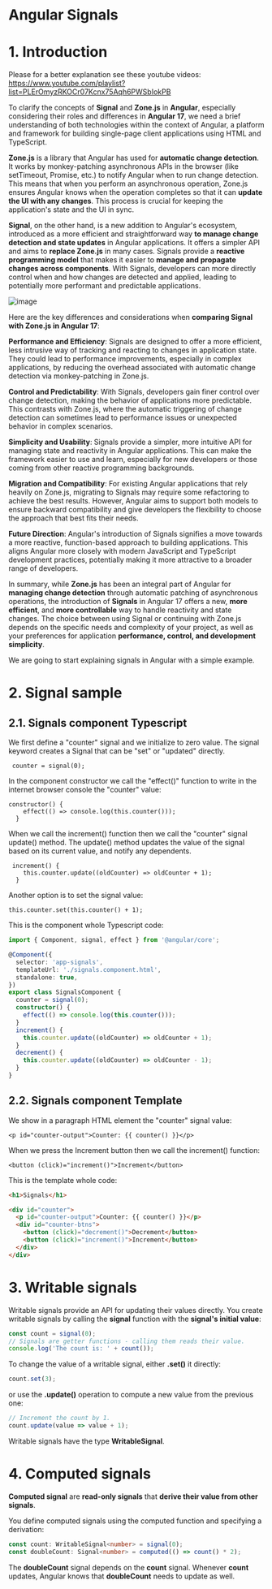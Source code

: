 # Angular Signals

# 1. Introduction

Please for a better explanation see these youtube videos: https://www.youtube.com/playlist?list=PLErOmyzRKOCr07Kcnx75Aqh6PWSbIokPB

To clarify the concepts of **Signal** and **Zone.js** in **Angular**, especially considering their roles and differences in **Angular 17**, we need a brief understanding of both technologies within the context of Angular, a platform and framework for building single-page client applications using HTML and TypeScript.

**Zone.js** is a library that Angular has used for **automatic change detection**. It works by monkey-patching asynchronous APIs in the browser (like setTimeout, Promise, etc.) to notify Angular when to run change detection. This means that when you perform an asynchronous operation, Zone.js ensures Angular knows when the operation completes so that it can **update the UI with any changes**. This process is crucial for keeping the application's state and the UI in sync.

**Signal**, on the other hand, is a new addition to Angular's ecosystem, introduced as a more efficient and straightforward way **to manage change detection and state updates** in Angular applications. It offers a simpler API and aims to **replace Zone.js** in many cases. Signals provide a **reactive programming model** that makes it easier to **manage and propagate changes across components**. With Signals, developers can more directly control when and how changes are detected and applied, leading to potentially more performant and predictable applications.

![image](https://github.com/luiscoco/Angular_Signals-Sample/assets/32194879/c74a6b21-0a06-43ca-832e-f566f7d57b77)

Here are the key differences and considerations when **comparing Signal with Zone.js in Angular 17**:

**Performance and Efficiency**: Signals are designed to offer a more efficient, less intrusive way of tracking and reacting to changes in application state. They could lead to performance improvements, especially in complex applications, by reducing the overhead associated with automatic change detection via monkey-patching in Zone.js.

**Control and Predictability**: With Signals, developers gain finer control over change detection, making the behavior of applications more predictable. This contrasts with Zone.js, where the automatic triggering of change detection can sometimes lead to performance issues or unexpected behavior in complex scenarios.

**Simplicity and Usability**: Signals provide a simpler, more intuitive API for managing state and reactivity in Angular applications. This can make the framework easier to use and learn, especially for new developers or those coming from other reactive programming backgrounds.

**Migration and Compatibility**: For existing Angular applications that rely heavily on Zone.js, migrating to Signals may require some refactoring to achieve the best results. However, Angular aims to support both models to ensure backward compatibility and give developers the flexibility to choose the approach that best fits their needs.

**Future Direction**: Angular's introduction of Signals signifies a move towards a more reactive, function-based approach to building applications. This aligns Angular more closely with modern JavaScript and TypeScript development practices, potentially making it more attractive to a broader range of developers.

In summary, while **Zone.js** has been an integral part of Angular for **managing change detection** through automatic patching of asynchronous operations, the introduction of **Signals** in Angular 17 offers a new, **more efficient**, and **more controllable** way to handle reactivity and state changes. The choice between using Signal or continuing with Zone.js depends on the specific needs and complexity of your project, as well as your preferences for application **performance, control, and development simplicity**.

We are going to start explaining signals in Angular with a simple example.

# 2. Signal sample

## 2.1. Signals component Typescript

We first define a "counter" signal and we initialize to zero value. The signal keyword creates a Signal that can be "set" or "updated" directly.
```
 counter = signal(0);
```

In the component constructor we call the "effect()" function to write in the internet browser console the "counter" value:
```
constructor() {
    effect(() => console.log(this.counter()));
  }
```

When we call the increment() function then we call the "counter" signal update() method. 
The update() method updates the value of the signal based on its current value, and notify any dependents.
```
 increment() {
    this.counter.update((oldCounter) => oldCounter + 1);
  }
```

Another option is to set the signal value:
```
this.counter.set(this.counter() + 1);
```

This is the component whole Typescript code:
```Typescript
import { Component, signal, effect } from '@angular/core';

@Component({
  selector: 'app-signals',
  templateUrl: './signals.component.html',
  standalone: true,
})
export class SignalsComponent {
  counter = signal(0);
  constructor() {
    effect(() => console.log(this.counter()));
  }
  increment() {
    this.counter.update((oldCounter) => oldCounter + 1);
  }
  decrement() {
    this.counter.update((oldCounter) => oldCounter - 1);
  }
}
```

## 2.2. Signals component Template

We show in a paragraph HTML element the "counter" signal value:
```
<p id="counter-output">Counter: {{ counter() }}</p>
```

When we press the Increment button then we call the increment() function:
```
<button (click)="increment()">Increment</button>
```

This is the template whole code:
```HTML
<h1>Signals</h1>

<div id="counter">
  <p id="counter-output">Counter: {{ counter() }}</p>
  <div id="counter-btns">
    <button (click)="decrement()">Decrement</button>
    <button (click)="increment()">Increment</button>
  </div>
</div>
```

# 3. Writable signals

Writable signals provide an API for updating their values directly. You create writable signals by calling the **signal** function with the **signal's initial value**:

```typescript
const count = signal(0);
// Signals are getter functions - calling them reads their value.
console.log('The count is: ' + count());
```

To change the value of a writable signal, either **.set()** it directly:

```typescript
count.set(3);
```

or use the **.update()** operation to compute a new value from the previous one:

```typescript
// Increment the count by 1.
count.update(value => value + 1);
```

Writable signals have the type **WritableSignal**.

# 4. Computed signals

**Computed signal** are **read-only signals** that **derive their value from other signals**.

You define computed signals using the computed function and specifying a derivation:

```typescript
const count: WritableSignal<number> = signal(0);
const doubleCount: Signal<number> = computed(() => count() * 2);
```

The **doubleCount** signal depends on the **count** signal. Whenever **count** updates, Angular knows that **doubleCount** needs to update as well.




